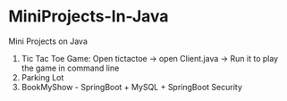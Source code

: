 # MiniProjects-In-Java
Mini Projects on Java

1. Tic Tac Toe Game: Open tictactoe -> open Client.java -> Run it to play the game in command line
2. Parking Lot
3. BookMyShow - SpringBoot + MySQL + SpringBoot Security
